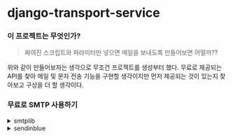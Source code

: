 # django-transport-service

### 이 프로젝트는 무엇인가?

> 짜여진 스크립트와 파라미터만 넣으면 메일을 보내도록 만들어보면 어떨까??

 위와 같이 만들어보자는 생각으로 무조건 프로젝트를 생성부터 했다. 무료로 제공되는 API를 찾아 메일 및 문자 전송 기능을 구현할 생각이지만 먼저 제공되는 것이 있는지 찾아보고 구상을 더 할 생각이다.

### 무료로 SMTP 사용하기


<details>
<summary>smtplib</summary>
google, naver 등의 SMTP 서버를 계정 연동으로 사용할 수 있다. 첨부파일도 함께 보낼 수 있기 때문에 테스트 진행 예정이다.  
참조 : https://docs.python.org/ko/3/library/smtplib.html
</details>

<details>
<summary>sendinblue</summary>
무료로 하루 300개까지는 메일을 전송할 수 있다. 그 이후로는 금액을 지불해야한다.  
참조 : https://developers.sendinblue.com/recipes
</details>
